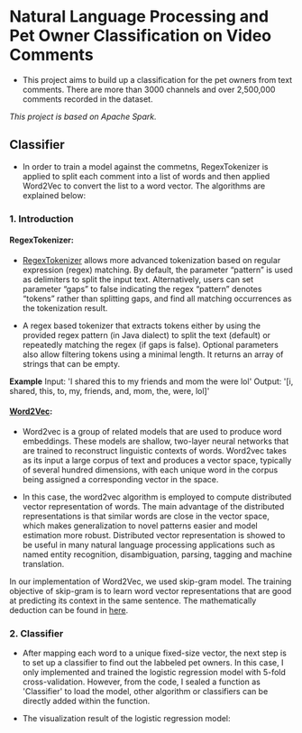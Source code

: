 # Natural Language Processing and Pet Owner Classification on Video Comments

- This project aims to build up a classification for the pet owners from text comments. There are more than 3000 channels and over 2,500,000 comments recorded in the dataset. 

*This project is based on Apache Spark.*

## Classifier
- In order to train a model against the commetns, RegexTokenizer is applied to split each comment into a list of words and then applied Word2Vec to convert the list to a word vector. The algorithms are explained below:

### 1. Introduction
#### RegexTokenizer:
- [RegexTokenizer](https://spark.apache.org/docs/2.1.0/api/python/pyspark.ml.html#pyspark.ml.feature.RegexTokenizer) allows more advanced tokenization based on regular expression (regex) matching. By default, the parameter “pattern” is used as delimiters to split the input text. Alternatively, users can set parameter “gaps” to false indicating the regex “pattern” denotes “tokens” rather than splitting gaps, and find all matching occurrences as the tokenization result.

- A regex based tokenizer that extracts tokens either by using the provided regex pattern (in Java dialect) to split the text (default) or repeatedly matching the regex (if gaps is false). Optional parameters also allow filtering tokens using a minimal length. It returns an array of strings that can be empty.

**Example**
  Input: 'I shared this to my friends and mom the were lol'
  Output: '[i, shared, this, to, my, friends, and, mom, the, were, lol]'
 
 #### [Word2Vec](https://en.wikipedia.org/wiki/Word2vec):
 - Word2vec is a group of related models that are used to produce word embeddings. These models are shallow, two-layer neural networks that are trained to reconstruct linguistic contexts of words. Word2vec takes as its input a large corpus of text and produces a vector space, typically of several hundred dimensions, with each unique word in the corpus being assigned a corresponding vector in the space.
 
 - In this case, the word2vec algorithm is employed to compute distributed vector representation of words. The main advantage of the distributed representations is that similar words are close in the vector space, which makes generalization to novel patterns easier and model estimation more robust. Distributed vector representation is showed to be useful in many natural language processing applications such as named entity recognition, disambiguation, parsing, tagging and machine translation.
 
In our implementation of Word2Vec, we used skip-gram model. The training objective of skip-gram is to learn word vector representations that are good at predicting its context in the same sentence. The mathematically deduction can be found in [here](https://spark.apache.org/docs/latest/mllib-feature-extraction.html#word2vec).

### 2. Classifier
- After mapping each word to a unique fixed-size vector, the next step is to set up a classifier to find out the labbeled pet owners. In this case, I only implemented and trained the logistic regression model with 5-fold cross-validation. However, from the code, I sealed a function as 'Classifier' to load the model, other algorithm or classifiers can be directly added within the function.

- The visualization result of the logistic regression model:

